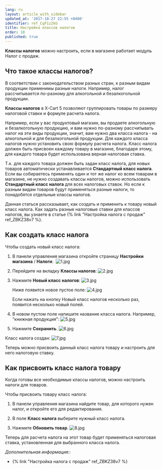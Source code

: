 ```yaml
---
lang: ru
layout: article_with_sidebar
updated_at: '2017-10-27 22:55 +0400'
identifier: ref_CqF1z2kG
title: Настройка классов налогов
order: 10
published: true
---
```

**Классы налогов** можно настроить, если в магазине работает модуль Налог с продаж. 

## Что такое классы налогов?

В соответствии с законодательством разных стран, к разным видам продукции применимы разные налоги. Например, налог рассчитывается по-разному для алкогольной и безалкогольной продукции.   

**Классы налогов** в X-Cart 5 позволяют группировать товары по размеру налоговой ставки и формуле расчета налога.

Например, если у  вас продуктовый магазин, вы продаете алкогольную и безалкогольную продукцию, и вам нужно по-разному рассчитывать налог на эти виды продукции, значит, вам нужно два класса налога - на алкогольной и для безалкогольной продукции. Для каждого класса налогов нужно установить свою формулу расчета налога. Класс налога должен быть присвоен каждому товару в магазине, благодаря этому, для каждого товара будет использована верная налоговая ставка. 

Т.к. для каждого товара должен быть задан класс налога, для новых товаров автоматически устанавливается **Стандартный класс налога**. Если вы собираетесь применять один и тот же налог ко всем товарам в  магазине, не нужно создавать классы налогов, можно использовать **Стандартный класс налога** для всех налоговых ставок. Но если к разным видам товаров будут применяться разные налоги, то понадобятся отдельные классы налогов. 

Данная статься рассказывает, как создать и применить к товару новый класс налога. Как задать разные налоговые ставки для классов налогов, вы узнаете в статье {% link "Настройка налога с продаж" ref_ZBKZ38v7 %}.

## Как создать класс налога

Чтобы создать новый класс налога: 

1.  В панели управления магазина откройте страницу **Настройки магазина** / **Налоги**: 
    ![1.jpg]({{site.baseurl}}/attachments/ref_CqF1z2kG/1.jpg)

2.  Перейдите на вкладку **Классы налогов**:
    ![2.jpg]({{site.baseurl}}/attachments/ref_CqF1z2kG/2.jpg)

3.  Нажмите **Новый класс налогов**:
    ![3.jpg]({{site.baseurl}}/attachments/ref_CqF1z2kG/3.jpg)

    Ниже появится новое пустое поле: 
    ![4.jpg]({{site.baseurl}}/attachments/ref_CqF1z2kG/4.jpg)
    
    Если нажать на кнопку Новый класс налогов несколько раз, появится несколько новый полей.

4.  В новом пустом поле напишите название класса налога. Например, "книжная продукция":
    ![5.jpg]({{site.baseurl}}/attachments/ref_CqF1z2kG/5.jpg)

5.  Нажмите **Сохранить**.
    ![6.jpg]({{site.baseurl}}/attachments/ref_CqF1z2kG/6.jpg)

Класс налога создан:
    ![7.jpg]({{site.baseurl}}/attachments/ref_CqF1z2kG/7.jpg)

Теперь можно присвоить данный класс налога товару и настроить для него налоговую ставку. 

## Как присвоить класс налога товару

Когда готовы все необходимые классы налогов, можно настроить налоги для товаров. 

Чтобы присвоить товару класс налога:

1.  В панели управления магазина найдите товар, для которого нужен налог, и откройте его для редактирования. 

2.  В поле **Класс налога** выберите нужный класс налога.

3.  Нажмите **Обновить товар**.
    ![8.jpg]({{site.baseurl}}/attachments/ref_CqF1z2kG/8.jpg)

Теперь для расчета налога на этот товар будет применяться налоговая ставка, установленная для выбранного класса налога.  

_Дополнительная информация::_

*   {% link "Настройка налога с продаж" ref_ZBKZ38v7 %}
